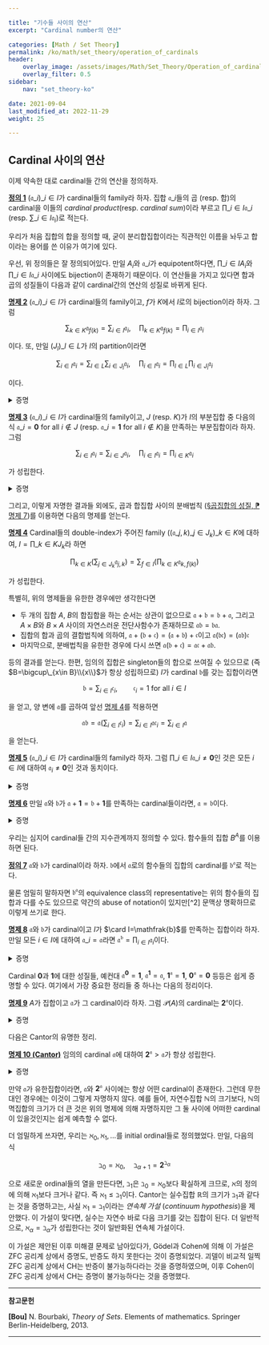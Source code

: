```yaml
---

title: "기수들 사이의 연산"
excerpt: "Cardinal number의 연산"

categories: [Math / Set Theory]
permalink: /ko/math/set_theory/operation_of_cardinals
header:
    overlay_image: /assets/images/Math/Set_Theory/Operation_of_cardinals.png
    overlay_filter: 0.5
sidebar: 
    nav: "set_theory-ko"

date: 2021-09-04
last_modified_at: 2022-11-29
weight: 25

---
```


## Cardinal 사이의 연산

이제 약속한 대로 cardinal들 간의 연산을 정의하자.

<div class="definition" markdown="1">

<ins id="def1">**정의 1**</ins> $(\mathfrak{a}\_i)\_{i\in I}$가 cardinal들의 family라 하자. 집합 $\mathfrak{a}\_i$들의 곱 (resp. 합)의 cardinal을 이들의 *cardinal product*(resp. *cardinal sum*)이라 부르고 $\prod\_{i\in I}\mathfrak{a}\_i$ (resp. $\sum\_{i\in I}\mathfrak{a}_i$)로 적는다.

</div>

우리가 처음 집합의 합을 정의할 때, 굳이 분리합집합이라는 직관적인 이름을 놔두고 합이라는 용어를 쓴 이유가 여기에 있다.

우선, 위 정의들은 잘 정의되어있다. 만일 $A_i$와 $\mathfrak{a}\_i$가 equipotent하다면, $\prod\_{i\in I} A_i$와 $\prod\_{i\in I}\mathfrak{a}\_i$ 사이에도 bijection이 존재하기 때문이다. 이 연산들을 가지고 있다면 합과 곱의 성질들이 다음과 같이 cardinal간의 연산의 성질로 바뀌게 된다.

<div class="proposition" markdown="1">

<ins id="prop2">**명제 2**</ins> $(\mathfrak{a}\_i)\_{i\in I}$가 cardinal들의 family이고, $f$가 $K$에서 $I$로의 bijection이라 하자. 그럼 

$$\sum_{k\in K}\mathfrak{a}_{f(k)}=\sum_{i\in I}\mathfrak{a}_i,\quad \prod_{k\in K}\mathfrak{a}_{f(k)}=\prod_{i\in I}\mathfrak{a}_i$$ 

이다. 또, 만일 $(J_l)\_{l\in L}$가 $I$의 partition이라면 

$$\sum_{i\in I}\mathfrak{a}_{i}=\sum_{l\in L}\sum_{i\in J_l}\mathfrak{a}_i,\quad \prod_{i\in I}\mathfrak{a}_{i}=\prod_{l\in L}\prod_{i\in J_l}\mathfrak{a}_i$$

이다.

</div>
<details class="proof" markdown="1">
<summary>증명</summary>

[§집합의 합, ⁋명제 7](/ko/math/set_theory/sum_of_sets#prop7)에 의하여 우리는 cardinal들의 합을 mutually disjoint family의 합집합으로 취급할 수 있다. 이제, 첫 번째 식들은 각각 [§합집합과 교집합, ⁋명제 4](/ko/math/set_theory/union_and_intersection#prop4), [§집합의 곱, ⁋명제 5](/ko/math/set_theory/product_of_sets#prop5)의 결과들이며, 두 번째 식들은 [§합집합과 교집합, ⁋명제 5](/ko/math/set_theory/union_and_intersection#prop5)와 [§곱집합의 성질, ⁋명제 3](/ko/math/set_theory/property_of_products#prop3)의 결과들이다.

</details>

<div class="proposition" markdown="1">

<ins id="prop3">**명제 3**</ins> $(\mathfrak{a}\_i)\_{i\in I}$가 cardinal들의 family이고, $J$ (resp. $K$)가 $I$의 부분집합 중 다음의 식 $\mathfrak{a}\_i=\mathbf{0}$ for all $i\not\in J$ (resp. $\mathfrak{a}\_i=\mathbf{1}$ for all $i\not\in K$)을 만족하는 부분집합이라 하자. 그럼 

$$\sum_{i\in I}\mathfrak{a}_i=\sum_{i\in J}\mathfrak{a}_i,\quad \prod_{i\in I}\mathfrak{a}_i=\prod_{i\in K}\mathfrak{a}_i$$

가 성립한다.

</div>
<details class="proof" markdown="1">
<summary>증명</summary>

공집합과 합집합을 하는 것과, 원소 하나짜리 집합과 곱을 하는 것은 cadrinal에 영향을 미치지 않는다. ($x\mapsto (x,i)$가 $A$에서 $A\times\{i\}$로의 bijection을 정의한다)

</details>

그리고, 이렇게 자명한 결과들 외에도, 곱과 합집합 사이의 분배법칙 ([§곱집합의 성질, ⁋명제 7](/ko/math/set_theory/property_of_products#prop7))를 이용하면 다음의 명제를 얻는다. 

<div class="proposition" markdown="1">

<ins id="prop4">**명제 4**</ins> Cardinal들의 double-index가 주어진 family $((\mathfrak{a}\_{j,k})\_{j\in J_k})\_{k\in K}$에 대하여, $I=\prod\_{k\in K}J_k$라 하면 

$$\prod_{k\in K}\left(\sum_{j\in J_k}\mathfrak{a}_{j,k}\right)=\sum_{f\in I}\left(\prod_{k\in K}\mathfrak{a}_{k, f(k)}\right)$$

가 성립한다.
</div>

특별히, 위의 명제들을 유한한 경우에만 생각한다면 

- 두 개의 집합 $A$, $B$의 합집합을 하는 순서는 상관이 없으므로 $\mathfrak{a}+\mathfrak{b}=\mathfrak{b}+\mathfrak{a}$, 그리고 $A\times B$와 $B\times A$ 사이의 자연스러운 전단사함수가 존재하므로 $\mathfrak{a}\mathfrak{b}=\mathfrak{b}\mathfrak{a}$.
- 집합의 합과 곱의 결합법칙에 의하여, $\mathfrak{a}+(\mathfrak{b}+\mathfrak{c})=(\mathfrak{a}+\mathfrak{b})+\mathfrak{c}$이고 $\mathfrak{a}(\mathfrak{b}\mathfrak{c})=(\mathfrak{a}\mathfrak{b})\mathfrak{c}$
- 마지막으로, 분배법칙을 유한한 경우에 다시 쓰면 $\mathfrak{a}(\mathfrak{b}+\mathfrak{c})=\mathfrak{a}\mathfrak{c}+\mathfrak{a}\mathfrak{b}$.

등의 결과를 얻는다. 한편, 임의의 집합은 singleton들의 합으로 쓰여질 수 있으므로 (즉 $B=\bigcup\_{x\in B}\\{x\\}$가 항상 성립하므로) $I$가 cardinal $\mathfrak{b}$를 갖는 집합이라면

$$\mathfrak{b}=\sum_{i\in I} \mathfrak{c}_i,\qquad \mathfrak{c}_i=1\text{ for all $i\in I$}$$

을 얻고, 양 변에 $\mathfrak{a}$를 곱하여 앞선 [명제 4](#prop4)를 적용하면

$$\mathfrak{a}\mathfrak{b}=\mathfrak{a}\left(\sum_{i\in I}\mathfrak{c}_i\right)=\sum_{i\in I}\mathfrak{a}\mathfrak{c}_i=\sum_{i\in I}\mathfrak{a}$$

을 얻는다. 

<div class="proposition" markdown="1">

<ins id="prop5">**명제 5**</ins> $(\mathfrak{a}\_i)\_{i\in I}$가 cardinal들의 family라 하자. 그럼 $\prod\_{i\in I}\mathfrak{a}\_i\neq \mathbf{0}$인 것은 모든 $i\in I$에 대하여 $\mathfrak{a}_i\neq \mathbf{0}$인 것과 동치이다.

</div>
<details class="proof" markdown="1">
<summary>증명</summary>

[§순서쌍, ⁋명제 10](/ko/math/set_theory/ordered_pair#prop10)의 임의의 product로의 확장. 증명도 동일하게 하면 된다.

</details>

<div class="proposition" markdown="1">

<ins id="prop6">**명제 6**</ins> 만일 $\mathfrak{a}$와 $\mathfrak{b}$가 $\mathfrak{a}+\mathbf{1}=\mathfrak{b}+\mathbf{1}$를 만족하는 cardinal들이라면, $\mathfrak{a}=\mathfrak{b}$이다.

</div>
<details class="proof" markdown="1">
<summary>증명</summary>

$X$가 cardinal $\mathfrak{a}+\mathbf{1}=\mathfrak{b}+\mathbf{1}$짜리 집합이라 하자. 그럼 집합 $X$의 cardinal $\mathfrak{a}$와 $\mathfrak{b}$짜리 부분집합이 존재하여, $X\setminus A$와 $X\setminus B$가 singleton이다. $X\setminus A=\{a\}$, $X\setminus B=\{b\}$라 하고, $A$에서 $B$로의 bijection을 

$$f(x)=\begin{cases}a&\text{if }x=b\\ x&\text{otherwise}\end{cases}$$ 

로 정의하면 된다.

</details>

우리는 심지어 cardinal들 간의 지수관계까지 정의할 수 있다. 함수들의 집합 $B^A$를 이용하면 된다.

<div class="definition" markdown="1">

<ins id="def7">**정의 7**</ins> $\mathfrak{a}$와 $\mathfrak{b}$가 cardinal이라 하자. $\mathfrak{b}$에서 $\mathfrak{a}$로의 함수들의 집합의 cardinal를 $\mathfrak{b}^\mathfrak{a}$로 적는다.

</div>

물론 엄밀히 말하자면 $\mathfrak{b}^\mathfrak{a}$의 equivalence class의 representative는 위의 함수들의 집합과 다를 수도 있으므로 약간의 abuse of notation이 있지만[^2] 문맥상 명확하므로 이렇게 쓰기로 한다.

<div class="proposition" markdown="1">

<ins id="prop8">**명제 8**</ins> $\mathfrak{a}$와 $\mathfrak{b}$가 cardinal이고 $I$가 $\card I=\mathfrak{b}$를 만족하는 집합이라 하자. 만일 모든 $i\in I$에 대하여 $\mathfrak{a}\_i=\mathfrak{a}$라면 $\mathfrak{a}^\mathfrak{b}=\prod_{i\in I}\mathfrak{a}_i$이다.

</div>
<details class="proof" markdown="1">
<summary>증명</summary>

$B^A$와 $\Fun(A,B)$ 간의 bijection이 존재하므로 자명하다.

</details>

Cardinal $\mathbf{0}$과 $\mathbf{1}$에 대한 성질들, 예컨대 $\mathfrak{a}^\mathbf{0}=\mathbf{1}$, $\mathfrak{a}^\mathbf{1}=\mathfrak{a}$, $\mathbf{1}^\mathfrak{a}=\mathbf{1}$, $\mathbf{0}^\mathfrak{a}=\mathbf{0}$ 등등은 쉽게 증명할 수 있다. 여기에서 가장 중요한 정리들 중 하나는 다음의 정리이다.

<div class="proposition" markdown="1">

<ins id="prop9">**명제 9**</ins> $A$가 집합이고 $\mathfrak{a}$가 그 cardinal이라 하자. 그럼 $\mathcal{P}(A)$의 cardinal는 $\mathbf{2}^\mathfrak{a}$이다.

</div>
<details class="proof" markdown="1">
<summary>증명</summary>

$\mathbf{2}=\\{\alpha, \beta\\}$가 cardinal이라 하자. 임의의 $X\in\mathcal{P}(A)$에 대하여, 만약 $x\in X$라면 $x\mapsto\alpha$이고, 그렇지 않을 때에는 $x\mapsto\beta$인 함수 $f_X:A\rightarrow \mathbf{2}$가 존재한다. 반대로 임의의 함수 $f:A\rightarrow \mathbf{2}$에 대하여, $f^{-1}(\alpha)$가 $\mathcal{P}(A)$의 원소를 하나 지정한다.

</details>

다음은 Cantor의 유명한 정리. 

<div class="proposition" markdown="1">

<ins id="prop10">**명제 10 (Cantor)**</ins> 임의의 cardinal $\mathfrak{a}$에 대하여 $\mathbf{2}^\mathfrak{a}>\mathfrak{a}$가 항상 성립한다.

</div>
<details class="proof" markdown="1">
<summary>증명</summary>

$x\mapsto \\{x\\}$가 $\mathfrak{a}$에서 멱집합으로의 단사함수이이므로, $\mathfrak{a}\leq \mathbf{2}^\mathfrak{a}$임은 자명하다. 따라서 $\mathfrak{a}\neq\mathbf{2}^\mathfrak{a}$임만 보이자. 즉, 임의의 함수 $f:\mathfrak{a}\rightarrow\mathcal{P}(\mathfrak{a})$에 대하여, $\mathfrak{a}$의 image 밖에 항상 어떤 원소가 존재한다는 걸 보이면 된다.

$X$가 $x\not\in f(x)$를 만족하는 모든 $x\in\mathfrak{a}$들의 집합이라 하자. 만일 $x\in X$라면, $x\not\in f(x)$이고 따라서 $f(x)\neq X$이며, 반대로 $x\not\in X$라면 $x\in f(x)$이므로 다시 $f(x)\neq X$이다. 따라서 $X\not\in f(\mathfrak{a})$이므로 증명이 완료되었다. 

</details>

만약 $\mathfrak{a}$가 유한집합이라면, $\mathfrak{a}$와 $\mathbf{2}^\mathfrak{a}$ 사이에는 항상 어떤 cardinal이 존재한다. 그런데 무한대인 경우에는 이것이 그렇게 자명하지 않다. 예를 들어, 자연수집합 $\mathbb{N}$의 크기보다, $\mathbb{N}$의 멱집합의 크기가 더 큰 것은 위의 명제에 의해 자명하지만 그 둘 사이에 어떠한 cardinal이 있을것인지는 쉽게 예측할 수 없다.

더 엄밀하게 쓰자면, 우리는 $\aleph_0,\aleph_1,\ldots$를 initial ordinal들로 정의했었다. 만일, 다음의 식

$$\beth_0=\aleph_0,\quad \beth_{\alpha+1}=\mathbf{2}^{\beth_\alpha}$$

으로 새로운 ordinal들의 열을 만든다면, $\beth_1$은 $\beth_0=\aleph_0$보다 확실하게 크므로, $\aleph$의 정의에 의해 $\aleph_1$보다 크거나 같다. 즉 $\aleph_1\leq \beth_1$이다. Cantor는 실수집합 $\mathbb{R}$의 크기가 $\beth_1$과 같다는 것을 증명하고는, 사실 $\aleph_1=\beth_1$이라는 *연속체 가설* (*continuum hypothesis*)을 제안했다. 이 가설이 맞다면, 실수는 자연수 바로 다음 크기를 갖는 집합이 된다. 더 일반적으로, $\aleph_\alpha=\beth_\alpha$가 성립한다는 것이 일반화된 연속체 가설이다. 

이 가설은 제안된 이후 미해결 문제로 남아있다가, Gödel과 Cohen에 의해 이 가설은 ZFC 공리계 상에서 증명도, 반증도 하지 못한다는 것이 증명되었다. 괴델이 비교적 일찍 ZFC 공리계 상에서 CH는 반증이 불가능하다라는 것을 증명하였으며, 이후 Cohen이 ZFC 공리계 상에서 CH는 증명이 불가능하다는 것을 증명했다.   


---

**참고문헌** 

**[Bou]** N. Bourbaki, <i>Theory of Sets</i>. Elements of mathematics. Springer Berlin-Heidelberg, 2013.

---